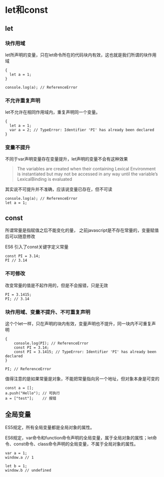 # let和const

## let

### 块作用域

let所声明的变量，只在let命令所在的代码块内有效，这也就是我们所谓的块作用域

	{
	  let a = 1;
	}

	console.log(a); // ReferenceError

### 不允许重复声明

let不允许在相同作用域内，重复声明同一个变量。

	{
	  let a = 1;
	  var a = 2; // TypeError: Identifier 'PI' has already been declared
	}


### 变量不提升

不同于var声明变量存在变量提升，let声明的变量不会有这种效果

>The variables are created when their containing Lexical Environment is instantiated but may not be accessed in any way until the variable’s LexicalBinding is evaluated

其实说不可提升并不准确，应该说变量已存在，但不可读

	console.log(a); // ReferenceError
	let a = 1;

## const

所谓常量是指赋值之后不能变化的量， 之前javascript是不存在常量的，变量赋值后可以随意修改

ES6 引入了const关键字定义常量

	const PI = 3.14;
	PI // 3.14

### 不可修改

改变常量的值是不起作用的，但是不会报错，只是无效

	PI = 3.1415;
	PI; // 3.14

### 块作用域、变量不提升、不可重复声明

这个个let一样，只在声明的块内有效，变量声明也不提升，同一块内不可重复声明

	{
		console.log(PI); // ReferenceError
		const PI = 3.14;
		const PI = 3.1415; // TypeError: Identifier 'PI' has already been declared
	}

	PI; // ReferenceError

值得注意的是如果常量是对象，不能把常量指向另一个地址，但对象本身是可变的

	const a = [];
	a.push("Hello"); // 可执行
	a = ["test"];    // 报错

## 全局变量

ES5规定，所有全局变量都是全局对象的属性。

ES6规定，var命令和function命令声明的全局变量，属于全局对象的属性；let命令、const命令、class命令声明的全局变量，不属于全局对象的属性。

	var a = 1;
	window.a // 1

	let b = 1;
	window.b // undefined
